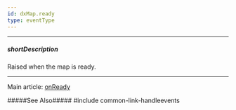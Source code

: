 ```yaml
---
id: dxMap.ready
type: eventType
---
```

---
##### shortDescription
Raised when the map is ready.

---
Main article: [onReady](/api-reference/10%20UI%20Widgets/dxMap/1%20Configuration/onReady.md '/Documentation/ApiReference/UI_Components/dxMap/Configuration/#onReady')

#####See Also#####
#include common-link-handleevents
